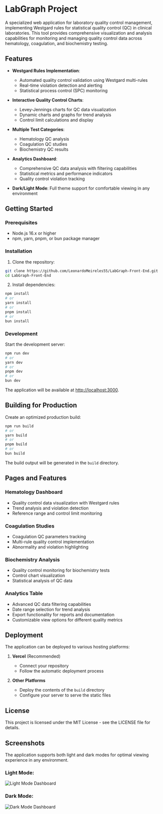 # LabGraph Project

A specialized web application for laboratory quality control management, implementing Westgard rules for statistical quality control (QC) in clinical laboratories. This tool provides comprehensive visualization and analysis capabilities for monitoring and managing quality control data across hematology, coagulation, and biochemistry testing.

## Features

- **Westgard Rules Implementation**:
    - Automated quality control validation using Westgard multi-rules
    - Real-time violation detection and alerting
    - Statistical process control (SPC) monitoring
- **Interactive Quality Control Charts**:

    - Levey-Jennings charts for QC data visualization
    - Dynamic charts and graphs for trend analysis
    - Control limit calculations and display

- **Multiple Test Categories**:

    - Hematology QC analysis
    - Coagulation QC studies
    - Biochemistry QC results

- **Analytics Dashboard**:

    - Comprehensive QC data analysis with filtering capabilities
    - Statistical metrics and performance indicators
    - Quality control violation tracking

- **Dark/Light Mode**: Full theme support for comfortable viewing in any environment

## Getting Started

### Prerequisites

- Node.js 16.x or higher
- npm, yarn, pnpm, or bun package manager

### Installation

1. Clone the repository:

```bash
git clone https://github.com/LeonardoMeireles55/LabGraph-Front-End.git
cd LabGraph-Front-End
```

2. Install dependencies:

```bash
npm install
# or
yarn install
# or
pnpm install
# or
bun install
```

### Development

Start the development server:

```bash
npm run dev
# or
yarn dev
# or
pnpm dev
# or
bun dev
```

The application will be available at [http://localhost:3000](http://localhost:3000).

## Building for Production

Create an optimized production build:

```bash
npm run build
# or
yarn build
# or
pnpm build
# or
bun build
```

The build output will be generated in the `build` directory.

## Pages and Features

### Hematology Dashboard

- Quality control data visualization with Westgard rules
- Trend analysis and violation detection
- Reference range and control limit monitoring

### Coagulation Studies

- Coagulation QC parameters tracking
- Multi-rule quality control implementation
- Abnormality and violation highlighting

### Biochemistry Analysis

- Quality control monitoring for biochemistry tests
- Control chart visualization
- Statistical analysis of QC data

### Analytics Table

- Advanced QC data filtering capabilities
- Date range selection for trend analysis
- Export functionality for reports and documentation
- Customizable view options for different quality metrics

## Deployment

The application can be deployed to various hosting platforms:

1. **Vercel** (Recommended)

    - Connect your repository
    - Follow the automatic deployment process

2. **Other Platforms**
    - Deploy the contents of the `build` directory
    - Configure your server to serve the static files

## License

This project is licensed under the MIT License - see the LICENSE file for details.

## Screenshots

The application supports both light and dark modes for optimal viewing experience in any environment.

### Light Mode:

![Light Mode Dashboard](https://github.com/user-attachments/assets/c44ca7ba-61aa-4fd7-9f50-c529f20336c9)

### Dark Mode:

![Dark Mode Dashboard](https://github.com/user-attachments/assets/31ca73d8-5b91-4084-b0fe-59abe204016e)
